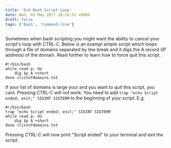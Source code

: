 ```yaml
---
title: 'End Bash Script Loop'
date: Wed, 03 May 2017 16:24:51 +0000
draft: false
tags: ['Bash', 'Command-line']
---
```


Sometimes when bash scripting you might want the ability to cancel your script's loop with CTRL-C. Below is an exampl simple script which loops through a file of domains separated by line break and it digs the A record (IP address) of the domain. Read further to learn how to force quit this script.

```
#!/bin/bash
while read p; do
    dig $p A +short
done <listofdomains.txt
```

If your list of domains is large your and you want to quit this script, you cant. Pressing CTRL-C will not work. You need to add `trap "echo Script ended; exit;" SIGINT SIGTERM` to the beginning of your script. E.g.

```
#!/bin/bash
trap "echo Script ended; exit;" SIGINT SIGTERM
while read p; do
    dig $p A +short
done <listofdomains.txt
```

Pressing CTRL-C will now print "Script ended" to your terminal and exit the script.

